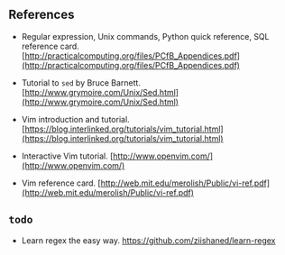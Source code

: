 ## References

- Regular expression, Unix commands, Python quick reference, SQL reference card. [http://practicalcomputing.org/files/PCfB_Appendices.pdf](http://practicalcomputing.org/files/PCfB_Appendices.pdf)

- Tutorial to `sed` by Bruce Barnett. [http://www.grymoire.com/Unix/Sed.html](http://www.grymoire.com/Unix/Sed.html) 

- Vim introduction and tutorial. [https://blog.interlinked.org/tutorials/vim_tutorial.html](https://blog.interlinked.org/tutorials/vim_tutorial.html) 

- Interactive Vim tutorial. [http://www.openvim.com/](http://www.openvim.com/) 

- Vim reference card. [http://web.mit.edu/merolish/Public/vi-ref.pdf](http://web.mit.edu/merolish/Public/vi-ref.pdf) 


## `todo`

- Learn regex the easy way. https://github.com/ziishaned/learn-regex

